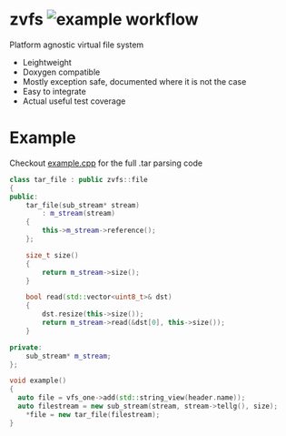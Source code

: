 # zvfs ![example workflow](https://github.com/z3t4s/zvfs/actions/workflows/cmake.yml/badge.svg)
Platform agnostic virtual file system


- Leightweight
- Doxygen compatible
- Mostly exception safe, documented where it is not the case
- Easy to integrate
- Actual useful test coverage

# Example
Checkout [example.cpp](https://github.com/z3t4s/zvfs/blob/main/zvfs-tests/example.cpp) for the full .tar parsing code

```c++
class tar_file : public zvfs::file
{
public:
	tar_file(sub_stream* stream)
		: m_stream(stream)
	{
		this->m_stream->reference();
	};

	size_t size()
	{
		return m_stream->size();
	}

	bool read(std::vector<uint8_t>& dst)
	{
		dst.resize(this->size());
		return m_stream->read(&dst[0], this->size());
	}

private:
	sub_stream* m_stream;
};

void example()
{
  auto file = vfs_one->add(std::string_view(header.name));
  auto filestream = new sub_stream(stream, stream->tellg(), size);
	*file = new tar_file(filestream);
}
```
